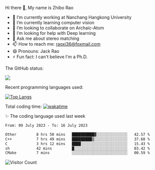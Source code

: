Hi there 👋, My name is Zhibo Rao
- 🔭 I’m currently working at Nanchang Hangkong University
- 🌱 I’m currently learning computer vision
- 👯 I’m looking to collaborate on Archaic-Atom
- 🤔 I’m looking for help with Deep learning
- 💬 Ask me about stereo matching
- 📫 How to reach me: raoxi36@foxmail.com
- 😄 Pronouns: Jack Rao
- ⚡ Fun fact: I can't believe I'm a Ph.D.

The GitHub status:

![](https://github-readme-stats.vercel.app/api?username=ZhiboRao)

Recent programming languages used:

[![Top Langs](https://github-readme-stats.vercel.app/api/top-langs/?username=ZhiboRao&layout=compact)](https://github.com/anuraghazra/github-readme-stats)

Total coding time: [![wakatime](https://wakatime.com/badge/user/51ec5ec7-4742-4243-9eea-732ade32c0b7.svg)](https://wakatime.com/@51ec5ec7-4742-4243-9eea-732ade32c0b7)

✨ The coding language used last week 
<!--START_SECTION:waka-->

```txt
From: 09 July 2023 - To: 16 July 2023

Other         8 hrs 50 mins   ██████████▓░░░░░░░░░░░░░░   42.57 %
C++           7 hrs 49 mins   █████████▒░░░░░░░░░░░░░░░   37.68 %
C             3 hrs 12 mins   ████░░░░░░░░░░░░░░░░░░░░░   15.43 %
sh            42 mins         █░░░░░░░░░░░░░░░░░░░░░░░░   03.42 %
CMake         7 mins          ░░░░░░░░░░░░░░░░░░░░░░░░░   00.59 %
```

<!--END_SECTION:waka-->

![Visitor Count](https://profile-counter.glitch.me/Raohaocheng/count.svg)
